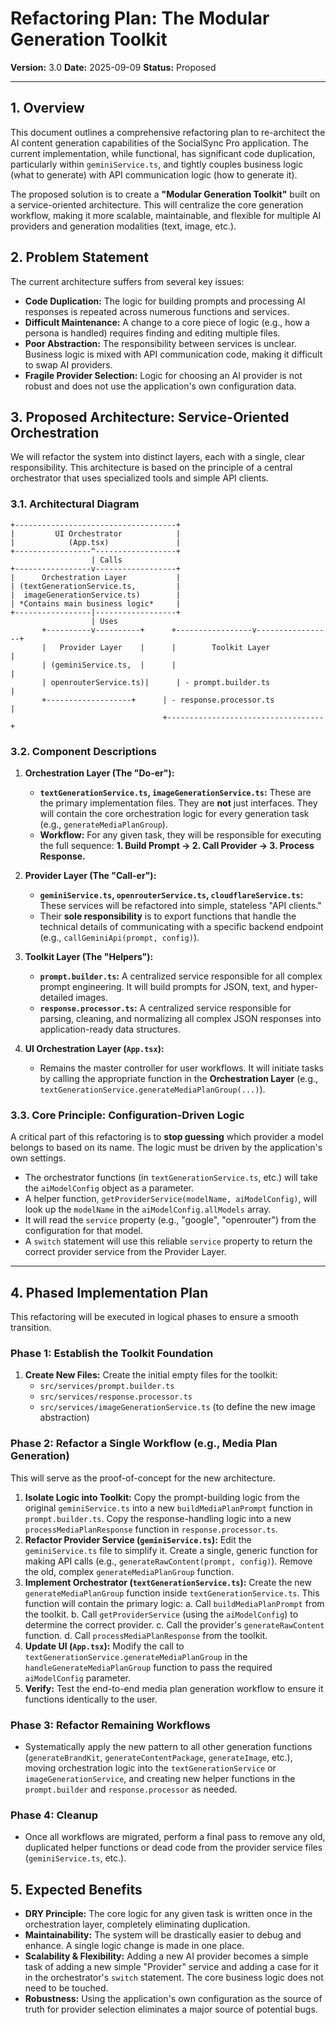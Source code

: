 # Refactoring Plan: The Modular Generation Toolkit

**Version:** 3.0
**Date:** 2025-09-09
**Status:** Proposed

---

## 1. Overview

This document outlines a comprehensive refactoring plan to re-architect the AI content generation capabilities of the SocialSync Pro application. The current implementation, while functional, has significant code duplication, particularly within `geminiService.ts`, and tightly couples business logic (what to generate) with API communication logic (how to generate it).

The proposed solution is to create a **"Modular Generation Toolkit"** built on a service-oriented architecture. This will centralize the core generation workflow, making it more scalable, maintainable, and flexible for multiple AI providers and generation modalities (text, image, etc.).

## 2. Problem Statement

The current architecture suffers from several key issues:

-   **Code Duplication:** The logic for building prompts and processing AI responses is repeated across numerous functions and services.
-   **Difficult Maintenance:** A change to a core piece of logic (e.g., how a persona is handled) requires finding and editing multiple files.
-   **Poor Abstraction:** The responsibility between services is unclear. Business logic is mixed with API communication code, making it difficult to swap AI providers.
-   **Fragile Provider Selection:** Logic for choosing an AI provider is not robust and does not use the application's own configuration data.

## 3. Proposed Architecture: Service-Oriented Orchestration

We will refactor the system into distinct layers, each with a single, clear responsibility. This architecture is based on the principle of a central orchestrator that uses specialized tools and simple API clients.

### 3.1. Architectural Diagram

```
+------------------------------------+
|         UI Orchestrator            |
|            (App.tsx)               |
+-----------------^------------------+
                  | Calls
+-----------------v------------------+
|      Orchestration Layer           |
| (textGenerationService.ts,         |
|  imageGenerationService.ts)        |
| *Contains main business logic*     |
+-----------------|------------------+
                  | Uses
       +----------v----------+      +-----------------v-----------------+
       |   Provider Layer    |      |        Toolkit Layer            |
       | (geminiService.ts,  |      |                                   |
       | openrouterService.ts)|      | - prompt.builder.ts               |
       +-------------------+      | - response.processor.ts           |
                                  +-----------------------------------+
```

### 3.2. Component Descriptions

1.  **Orchestration Layer (The "Do-er"):**
    -   **`textGenerationService.ts`, `imageGenerationService.ts`:** These are the primary implementation files. They are **not** just interfaces. They will contain the core orchestration logic for every generation task (e.g., `generateMediaPlanGroup`).
    -   **Workflow:** For any given task, they will be responsible for executing the full sequence: **1. Build Prompt -> 2. Call Provider -> 3. Process Response.**

2.  **Provider Layer (The "Call-er"):**
    -   **`geminiService.ts`, `openrouterService.ts`, `cloudflareService.ts`:** These services will be refactored into simple, stateless "API clients."
    -   Their **sole responsibility** is to export functions that handle the technical details of communicating with a specific backend endpoint (e.g., `callGeminiApi(prompt, config)`).

3.  **Toolkit Layer (The "Helpers"):**
    -   **`prompt.builder.ts`:** A centralized service responsible for all complex prompt engineering. It will build prompts for JSON, text, and hyper-detailed images.
    -   **`response.processor.ts`:** A centralized service responsible for parsing, cleaning, and normalizing all complex JSON responses into application-ready data structures.

4.  **UI Orchestration Layer (`App.tsx`):**
    -   Remains the master controller for user workflows. It will initiate tasks by calling the appropriate function in the **Orchestration Layer** (e.g., `textGenerationService.generateMediaPlanGroup(...)`).

### 3.3. Core Principle: Configuration-Driven Logic

A critical part of this refactoring is to **stop guessing** which provider a model belongs to based on its name. The logic must be driven by the application's own settings.

-   The orchestrator functions (in `textGenerationService.ts`, etc.) will take the `aiModelConfig` object as a parameter.
-   A helper function, `getProviderService(modelName, aiModelConfig)`, will look up the `modelName` in the `aiModelConfig.allModels` array.
-   It will read the `service` property (e.g., "google", "openrouter") from the configuration for that model.
-   A `switch` statement will use this reliable `service` property to return the correct provider service from the Provider Layer.

---

## 4. Phased Implementation Plan

This refactoring will be executed in logical phases to ensure a smooth transition.

### Phase 1: Establish the Toolkit Foundation

1.  **Create New Files:** Create the initial empty files for the toolkit:
    -   `src/services/prompt.builder.ts`
    -   `src/services/response.processor.ts`
    -   `src/services/imageGenerationService.ts` (to define the new image abstraction)

### Phase 2: Refactor a Single Workflow (e.g., Media Plan Generation)

This will serve as the proof-of-concept for the new architecture.

1.  **Isolate Logic into Toolkit:** Copy the prompt-building logic from the original `geminiService.ts` into a new `buildMediaPlanPrompt` function in `prompt.builder.ts`. Copy the response-handling logic into a new `processMediaPlanResponse` function in `response.processor.ts`.
2.  **Refactor Provider Service (`geminiService.ts`):** Edit the `geminiService.ts` file to simplify it. Create a single, generic function for making API calls (e.g., `generateRawContent(prompt, config)`). Remove the old, complex `generateMediaPlanGroup` function.
3.  **Implement Orchestrator (`textGenerationService.ts`):** Create the new `generateMediaPlanGroup` function inside `textGenerationService.ts`. This function will contain the primary logic:
    a.  Call `buildMediaPlanPrompt` from the toolkit.
    b.  Call `getProviderService` (using the `aiModelConfig`) to determine the correct provider.
    c.  Call the provider's `generateRawContent` function.
    d.  Call `processMediaPlanResponse` from the toolkit.
4.  **Update UI (`App.tsx`):** Modify the call to `textGenerationService.generateMediaPlanGroup` in the `handleGenerateMediaPlanGroup` function to pass the required `aiModelConfig` parameter.
5.  **Verify:** Test the end-to-end media plan generation workflow to ensure it functions identically to the user.

### Phase 3: Refactor Remaining Workflows

-   Systematically apply the new pattern to all other generation functions (`generateBrandKit`, `generateContentPackage`, `generateImage`, etc.), moving orchestration logic into the `textGenerationService` or `imageGenerationService`, and creating new helper functions in the `prompt.builder` and `response.processor` as needed.

### Phase 4: Cleanup

-   Once all workflows are migrated, perform a final pass to remove any old, duplicated helper functions or dead code from the provider service files (`geminiService.ts`, etc.).

## 5. Expected Benefits

-   **DRY Principle:** The core logic for any given task is written once in the orchestration layer, completely eliminating duplication.
-   **Maintainability:** The system will be drastically easier to debug and enhance. A single logic change is made in one place.
-   **Scalability & Flexibility:** Adding a new AI provider becomes a simple task of adding a new simple "Provider" service and adding a case for it in the orchestrator's `switch` statement. The core business logic does not need to be touched.
-   **Robustness:** Using the application's own configuration as the source of truth for provider selection eliminates a major source of potential bugs.

